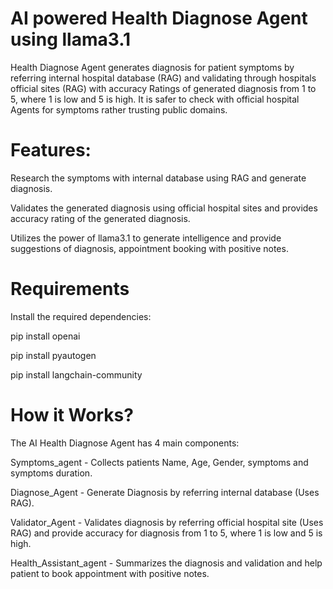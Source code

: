 # AI powered Health Diagnose Agent using llama3.1
Health Diagnose Agent generates diagnosis for patient symptoms by referring internal hospital database (RAG) and validating through hospitals official sites (RAG) with accuracy Ratings of generated diagnosis from 1 to 5, where 1 is low and 5 is high. It is safer to check with official hospital Agents for symptoms rather trusting public domains.

# Features:
Research the symptoms with internal database using RAG and generate diagnosis.

Validates the generated diagnosis using official hospital sites and provides accuracy rating of the generated diagnosis.

Utilizes the power of llama3.1 to generate intelligence and provide suggestions of diagnosis, appointment booking with positive notes.

# Requirements
Install the required dependencies:

pip install openai

pip install pyautogen

pip install langchain-community

# How it Works?
The AI Health Diagnose Agent has 4 main components:

Symptoms_agent - Collects patients Name, Age, Gender, symptoms and symptoms duration.

Diagnose_Agent - Generate Diagnosis by referring internal database (Uses RAG).

Validator_Agent - Validates diagnosis by referring official hospital site (Uses RAG) and provide accuracy for diagnosis from 1 to 5, where 1 is low and 5 is high.

Health_Assistant_agent - Summarizes the diagnosis and validation and help patient to book appointment with positive notes.
